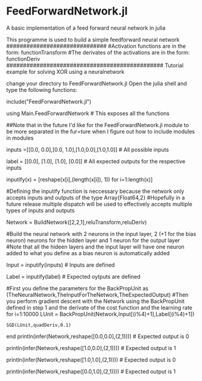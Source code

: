 # FeedForwardNetwork.jl
A basic implementation of a feed forward neural network in julia

This programme is used to build a simple feedforward neural network
##############################
#Activation functions are in the form: functionTransform
#The derivates of the activations are in the form: functionDeriv
###############################################
Tutorial example for solving XOR using a neuralnetwork

change your directory to FeedForwardNetwork.jl
Open the julia shell and type the following functions:


include("FeedForwardNetwork.jl")

using Main.FeedForwardNetwork # This exposes all the functions

##Note that in the future I'd like for the FeedForwardNetwork.jl module to be more separated in the fur=ture when I figure out how to include modules in modules

inputs =[[0.0, 0.0],[0.0, 1.0],[1.0,0.0],[1.0,1.0]] # All possible inputs

label = [[0.0], [1.0], [1.0], [0.0]] # All expected outputs for the respective inputs

inputify(x) = [reshape(x[i],(length(x[i]), 1)) for i=1:length(x)]

#Defining the inputify function is neccessary because the network only accepts inputs and outputs of the type Array{Float64,2}
#Hopefully in a future release multiple dispatch will be used to effectively accepts multiple types of inputs and outputs

Network = BuildNetwork([2,2,1],reluTransform,reluDeriv) 

#Build the neural network with 2 neurons in the input layer, 2 (+1 for the bias neuron) neurons for the hidden layer and 1 neuron for the output layer
#Note that all the hideen layers and the input layer will have one neuron added to what you define as a bias neuron is automatically added

Input = inputify(inputs) # Inputs are defined

Label = inputify(label) # Expected oytputs are defined



#First you define the parameters for the BackPropUnit as (TheNeuralNetwork,TheInputForTheNetwork,TheExpectedOutput)
#Then you perform gradient descent with the Network using the BackPropUnit defined in step 1 and the derivate of the cost function and the learning rate
for i=1:10000
    LUnit = BackPropUnit(Network,Input[(i%4)+1],Label[(i%4)+1])
    
    SGD(LUnit,quadDeriv,0.1)
    
end
println(infer(Network,reshape([0.0,0.0],(2,1)))) # Expected output is 0

println(infer(Network,reshape([1.0,0.0],(2,1)))) # Expected output is 1

println(infer(Network,reshape([1.0,1.0],(2,1)))) # Expected output is 0

println(infer(Network,reshape([0.0,1.0],(2,1)))) # Expected output is 1

